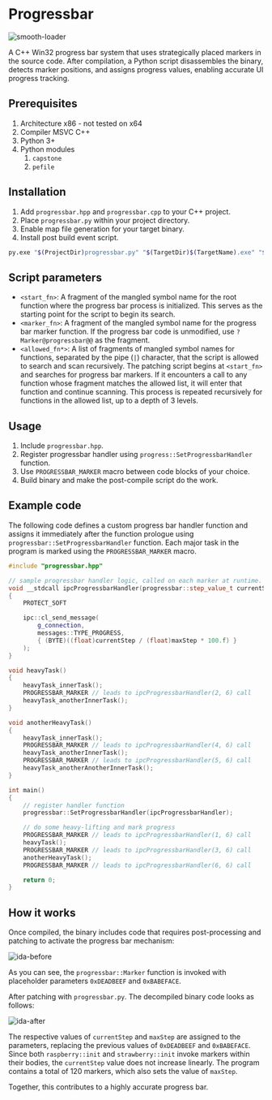 # Progressbar

![smooth-loader](https://github.com/user-attachments/assets/1c1c99ab-147d-4f74-a5db-2cbd3a3a163b)

A C++ Win32 progress bar system that uses strategically placed markers in the source code. After compilation, a Python script disassembles the binary, detects marker positions, and assigns progress values, enabling accurate UI progress tracking.

## Prerequisites

1. Architecture x86 - not tested on x64
2. Compiler MSVC C++
3. Python 3+
4. Python modules
	1. `capstone`
	2. `pefile`
## Installation

1. Add `progressbar.hpp` and `progressbar.cpp` to your C++ project.
2. Place `progressbar.py` within your project directory.
3. Enable map file generation for your target binary.
4. Install post build event script.
```sh
py.exe "$(ProjectDir)progressbar.py" "$(TargetDir)$(TargetName).exe" "$(TargetDir)$(TargetName).map" "<start_fn>" "<marker_fn>" "<allowed_fn1>|<allowed_fn2>..."
```

## Script parameters

- `<start_fn>`: A fragment of the mangled symbol name for the root function where the progress bar process is initialized. This serves as the starting point for the script to begin its search.
- `<marker_fn>`: A fragment of the mangled symbol name for the progress bar marker function. If the progress bar code is unmodified, use `?Marker@progressbar@@` as the fragment.
- `<allowed_fn*>`: A list of fragments of mangled symbol names for functions, separated by the pipe (`|`) character, that the script is allowed to search and scan recursively. The patching script begins at `<start_fn>` and searches for progress bar markers. If it encounters a call to any function whose fragment matches the allowed list, it will enter that function and continue scanning. This process is repeated recursively for functions in the allowed list, up to a depth of 3 levels.

## Usage

1. Include `progressbar.hpp`.
2. Register progressbar handler using `progress::SetProgressbarHandler` function.
3. Use `PROGRESSBAR_MARKER` macro between code blocks of your choice.
4. Build binary and make the post-compile script do the work.

## Example code

The following code defines a custom progress bar handler function and assigns it immediately after the function prologue using `progressbar::SetProgressbarHandler` function. Each major task in the program is marked using the `PROGRESSBAR_MARKER` macro.

```c++
#include "progressbar.hpp"

// sample progressbar handler logic, called on each marker at runtime.
void __stdcall ipcProgressbarHandler(progressbar::step_value_t currentStep, progressbar::step_value_t maxStep)
{
    PROTECT_SOFT

    ipc::cl_send_message(
        g_connection,
        messages::TYPE_PROGRESS,
        { (BYTE)((float)currentStep / (float)maxStep * 100.f) }
    );
}

void heavyTask()
{
	heavyTask_innerTask();
	PROGRESSBAR_MARKER // leads to ipcProgressbarHandler(2, 6) call
	heavyTask_anotherInnerTask();
}

void anotherHeavyTask()
{
	heavyTask_innerTask();
	PROGRESSBAR_MARKER // leads to ipcProgressbarHandler(4, 6) call
	heavyTask_anotherInnerTask();
	PROGRESSBAR_MARKER // leads to ipcProgressbarHandler(5, 6) call
	heavyTask_anotherAnotherInnerTask();
}

int main()
{
	// register handler function
	progressbar::SetProgressbarHandler(ipcProgressbarHandler);

	// do some heavy-lifting and mark progress
	PROGRESSBAR_MARKER // leads to ipcProgressbarHandler(1, 6) call
	heavyTask();
	PROGRESSBAR_MARKER // leads to ipcProgressbarHandler(3, 6) call
	anotherHeavyTask();
	PROGRESSBAR_MARKER // leads to ipcProgressbarHandler(6, 6) call

	return 0;
}
```

## How it works

Once compiled, the binary includes code that requires post-processing and patching to activate the progress bar mechanism:

![ida-before](https://github.com/user-attachments/assets/4b7cccb2-620e-4a76-89b8-13ee74facbe2)

As you can see, the `progressbar::Marker` function is invoked with placeholder parameters `0xDEADBEEF` and `0xBABEFACE`.

After patching with `progressbar.py`. The decompiled binary code looks as follows:

![ida-after](https://github.com/user-attachments/assets/8b6dd7da-fc89-4fa2-8a4d-8063d0109000)

The respective values of `currentStep` and `maxStep` are assigned to the parameters, replacing the previous values of `0xDEADBEEF` and `0xBABEFACE`. Since both `raspberry::init` and `strawberry::init` invoke markers within their bodies, the `currentStep` value does not increase linearly. The program contains a total of 120 markers, which also sets the value of `maxStep`.

Together, this contributes to a highly accurate progress bar.
